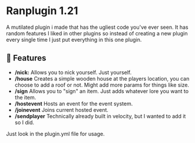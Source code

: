 # Ranplugin 1.21
A mutilated plugin i made that has the ugliest code you've ever seen. It has random features I liked in other plugins so instead of creating a new plugin every single time I just put everything in this one plugin.
## 🚀 Features

- **/nick:** Allows you to nick yourself. Just yourself.
- **/house** Creates a simple wooden house at the players location, you can choose to add a roof or not. Might add more params for things like size.
- **/sign** Allows you to "sign" an item. Just adds whatever lore you want to the item.
- **/hostevent** Hosts an event for the event system.
- **/joinevent** Joins current hosted event.
- **/sendplayer** Technically already built in velocity, but I wanted to add it so I did.

Just look in the plugin.yml file for usage.
